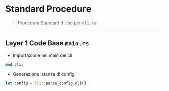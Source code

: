 # Standard Procedure


>Procedura Standard d'Uso per `cli.rs`

---

## Layer 1 Code Base `main.rs`

- Importazione nel main del cli

```Rust
mod cli;
```

- Generazione istanza di config

```Rust
let config = cli::parse_config_cli()
```